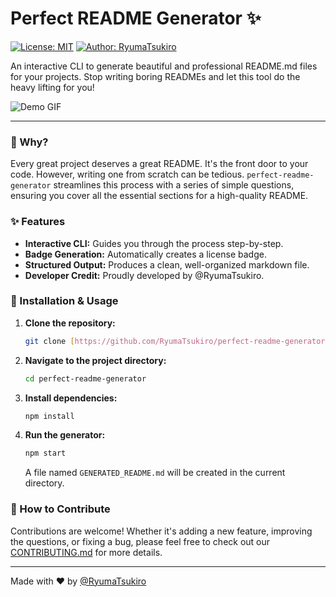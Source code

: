 # Perfect README Generator ✨

[![License: MIT](https://img.shields.io/badge/License-MIT-yellow.svg?style=for-the-badge)](https://opensource.org/licenses/MIT)
[![Author: RyumaTsukiro](https://img.shields.io/badge/Author-@RyumaTsukiro-cyan.svg?style=for-the-badge)](https://github.com/RyumaTsukiro)

An interactive CLI to generate beautiful and professional README.md files for your projects. Stop writing boring READMEs and let this tool do the heavy lifting for you!

![Demo GIF](https://i.imgur.com/rSFEA3m.gif)

---

### 🤔 Why?

Every great project deserves a great README. It's the front door to your code. However, writing one from scratch can be tedious. `perfect-readme-generator` streamlines this process with a series of simple questions, ensuring you cover all the essential sections for a high-quality README.

### ✨ Features

- **Interactive CLI:** Guides you through the process step-by-step.
- **Badge Generation:** Automatically creates a license badge.
- **Structured Output:** Produces a clean, well-organized markdown file.
- **Developer Credit:** Proudly developed by @RyumaTsukiro.

### 🚀 Installation & Usage

1.  **Clone the repository:**
    ```bash
    git clone [https://github.com/RyumaTsukiro/perfect-readme-generator.git](https://github.com/RyumaTsukiro/perfect-readme-generator.git)
    ```

2.  **Navigate to the project directory:**
    ```bash
    cd perfect-readme-generator
    ```

3.  **Install dependencies:**
    ```bash
    npm install
    ```

4.  **Run the generator:**
    ```bash
    npm start
    ```
    
    A file named `GENERATED_README.md` will be created in the current directory.

### 🤝 How to Contribute

Contributions are welcome! Whether it's adding a new feature, improving the questions, or fixing a bug, please feel free to check out our [CONTRIBUTING.md](./CONTRIBUTING.md) for more details.

---

Made with ❤️ by [@RyumaTsukiro](https://github.com/RyumaTsukiro)